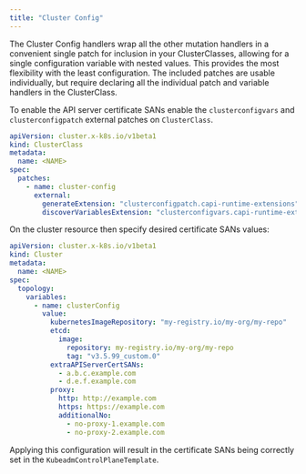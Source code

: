 ```yaml
---
title: "Cluster Config"
---
```


The Cluster Config handlers wrap all the other mutation handlers in a convenient single patch for inclusion in your
ClusterClasses, allowing for a single configuration variable with nested values. This provides the most flexibility
with the least configuration. The included patches are usable individually, but require declaring all the individual
patch and variable handlers in the ClusterClass.

To enable the API server certificate SANs enable the `clusterconfigvars` and `clusterconfigpatch`
external patches on `ClusterClass`.

```yaml
apiVersion: cluster.x-k8s.io/v1beta1
kind: ClusterClass
metadata:
  name: <NAME>
spec:
  patches:
    - name: cluster-config
      external:
        generateExtension: "clusterconfigpatch.capi-runtime-extensions"
        discoverVariablesExtension: "clusterconfigvars.capi-runtime-extensions"
```

On the cluster resource then specify desired certificate SANs values:

```yaml
apiVersion: cluster.x-k8s.io/v1beta1
kind: Cluster
metadata:
  name: <NAME>
spec:
  topology:
    variables:
      - name: clusterConfig
        value:
          kubernetesImageRepository: "my-registry.io/my-org/my-repo"
          etcd:
            image:
              repository: my-registry.io/my-org/my-repo
              tag: "v3.5.99_custom.0"
          extraAPIServerCertSANs:
            - a.b.c.example.com
            - d.e.f.example.com
          proxy:
            http: http://example.com
            https: https://example.com
            additionalNo:
              - no-proxy-1.example.com
              - no-proxy-2.example.com
```

Applying this configuration will result in the certificate SANs being correctly set in the
`KubeadmControlPlaneTemplate`.
